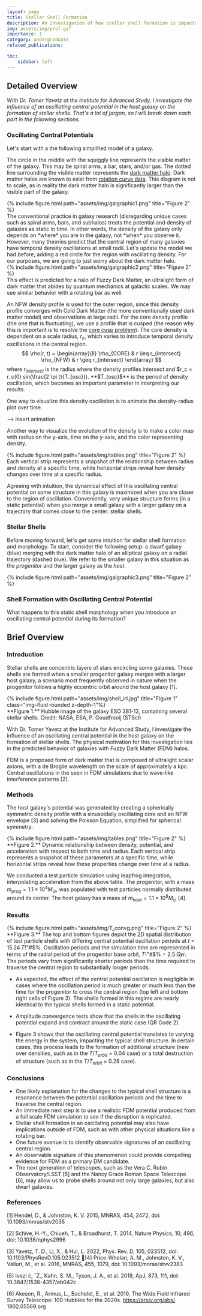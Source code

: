 ```yaml
---
layout: page
title: Stellar Shell Formation
description: An investigation of how stellar shell formation is impacted by the presence of an oscillating central potential.
img: assets/img/prof.gif
importance: 1
category: undergraduate
related_publications:

toc:
    sidebar: left
---
```

## **Detailed Overview**

*With Dr. Tomer Yavetz at the Institute for Advanced Study, I investigate the influence of an oscillating central potential in the host galaxy on the formation of stellar shells. That's a lot of jargon, so I will break down each part in the following sections.*

### Oscillating Central Potentials
Let's start with a the following simplified model of a galaxy.

The circle in the middle with the squiggly line represents the visible matter of the galaxy. This may be spiral arms, a bar, stars, and/or gas. The dotted line surrounding the visible matter represents the [dark matter halo](). Dark matter halos are known to exist from [rotation curve data](). This diagram is not to scale, as in reality the dark matter halo is significantly larger than the visible part of the galaxy.
<div class="row">
    <div class="col-sm mt-3 mt-md-0">
        {% include figure.html path="assets/img/galgraphic1.png" title="Figure 2" %}
    </div>
</div>
The conventional practice in galaxy research (disregarding unique cases such as spiral arms, bars, and subhalos) treats the potential and density of galaxies as static in time. In other words, the density of the galaxy only depends on *where* you are in the galaxy, not *when* you observe it. However, many theories predict that the central region of many galaxies have temporal density oscillations at small radii. Let's update the model we had before, adding a red circle for the region with oscillating density. For our purposes, we are going to just worry about the dark matter halo.
<div class="row">
    <div class="col-sm mt-3 mt-md-0">
        {% include figure.html path="assets/img/galgraphic2.png" title="Figure 2" %}
    </div>
</div>
This effect is predicted for a halo of Fuzzy Dark Matter, an ultralight form of dark matter that abides by quantum mechanics at galactic scales. We may see similar behavior with a rotating bar as well.

An NFW density profile is used for the outer region, since this density profile converges with Cold Dark Matter (the more conventionally used dark matter model) and observations at large radii. For the core density profile (the one that is fluctuating), we use a profile that is cusped (the reason why this is important is to resolve the [core cusp problem]()). The core density is dependent on a scale radius, $r_c$, which varies to introduce temporal density oscillations in the central region.
$$
\rho(r, t) = 
\begin{array}{ll}
    \rho_{CORE} & r \leq r_{intersect}
    \rho_{NFW} & r \geq r_{intersect}
\end{array}
$$
where $r_{intersect}$ is the radius where the density profiles intersect and $r_c = r_c(0) sin(\frac{2 \pi t}{T_{osc}}). **$T_{osc}$** is the period of density oscillation, which becomes an important parameter in interpreting our results.

One way to visualize this density oscillation is to animate the density-radius plot over time. 

--> insert animation

Another way to visualize the evolution of the density is to make a color map with radius on the y-axis, time on the y-axis, and the color representing density.

<div class="row">
    <div class="col-sm mt-3 mt-md-0">
        {% include figure.html path="assets/img/tables.png" title="Figure 2" %}
    </div>
</div>
Each vertical strip represents a snapshot of the relationship between radius and density at a specific time, while horizontal strips reveal how density changes over time at a specific radius.

Agreeing with intuition, the dynamical effect of this oscillating central potential on some structure in this galaxy is maximized when you are closer to the region of oscillation. Conveniently, very unique structure forms (in a static potential) when you merge a small galaxy with a larger galaxy on a trajectory that comes close to the center: stellar shells.

### Stellar Shells
Before moving forward, let's get some intuition for stellar shell formation and morphology. To start, consider the following setup: a dwarf galaxy (blue) merging with the dark matter halo of an elliptical galaxy on a radial trajectory (dashed blue). We refer to the smaller galaxy in this situation as the *progenitor* and the larger galaxy as the *host*.

<div class="row">
    <div class="col-sm mt-3 mt-md-0">
        {% include figure.html path="assets/img/galgraphic3.png" title="Figure 2" %}
    </div>
</div>


### Shell Formation with Oscillating Central Potential
What happens to this static shell morphology when you introduce an oscillating central potential during its formation?

## **Brief Overview**
### Introduction
Stellar shells are concentric layers of stars encircling some galaxies. These shells are formed when a smaller progenitor galaxy merges with a larger host galaxy, a scenario most frequently observed in nature when the progenitor follows a highly eccentric orbit around the host galaxy [1].
<div class="row">
    <div class="col-sm mt-3 mt-md-0">
        {% include figure.html path="assets/img/shell_irl.jpg" title="Figure 1" class="img-fluid rounded z-depth-1"%}
    </div>
</div>
<div class="caption">
    **Figure 1.** Hubble image of the galaxy ESO 381-12, containing several stellar shells. Credit: NASA, ESA, P. Goudfrooij (STScI)
</div>

With Dr. Tomer Yavetz at the Institute for Advanced Study, I investigate the influence of an oscillating central potential in the host galaxy on the formation of stellar shells. The physical motivation for this investigation lies in the predicted behavior of galaxies with Fuzzy Dark Matter (FDM) halos. 

FDM is a proposed form of dark matter that is composed of ultralight scalar axions, with a de Broglie wavelength on the scale of approximately a kpc. Central oscillations in the seen in FDM simulations due to wave-like interference patterns [2].

### Methods
The host galaxy's potential was generated by creating a spherically symmetric density profile with a sinusoidally oscillating core and an NFW envelope [3] and solving the Poisson Equation, simplified for spherical symmetry.

<div class="row">
    <div class="col-sm mt-3 mt-md-0">
        {% include figure.html path="assets/img/tables.png" title="Figure 2" %}
    </div>
</div>
<div class="caption">
    **Figure 2.** Dynamic relationship between density, potential, and acceleration with respect to both time and radius. Each vertical strip represents a snapshot of these parameters at a specific time, while horizontal strips reveal how these properties change over time at a radius.
</div>

We conducted a test particle simulation using leapfrog integration, interpolating acceleration from the above table. The progenitor, with a mass $m_{prog} = 1.1 \times 10^4 M_{\odot}$, was populated with test particles normally distributed around its center. The host galaxy has a mass of $m_{host} = 1.1 \times 10^8 M_{\odot}$ [4].


### Results
<div class="row">
    <div class="col-sm mt-3 mt-md-0">
        {% include figure.html path="assets/img/T_convg.png" title="Figure 2" %}
    </div>
</div>
<div class="caption">
    **Figure 3.** The top and bottom figures depict the 2D spatial distribution of test particle shells with differing central potential oscillation periods at 𝑡 = 15.24 𝑇!"#$%. Oscillation periods and the simulation time are represented in terms of the radial period of the progenitor base orbit, 𝑇!"#$% = 2.5 𝐺𝑦𝑟. The periods vary from significantly shorter periods than the time required to traverse the central region to substantially longer periods.
</div>

* As expected, the effect of the central potential oscillation is negligible in cases where the oscillation period is much greater or much less than the time for the progenitor to cross the central region (top left and bottom right cells of Figure 3). The shells formed in this regime are nearly identical to the typical shells formed in a static potential.

* Amplitude convergence tests show that the shells in the oscillating potential expand and contract around the static case (QR Code 2).
* Figure 3 shows that the oscillating central potential translates to varying the energy in the system, impacting the typical shell structure. In certain cases, this process leads to the formation of additional structure (new over densities, such as in the $T / T_{orbit}$ = 0.04 case) or a total destruction of structure (such as in the $T / T_{orbit}$ = 0.28 case).

### Conclusions
* One likely explanation for the changes to the typical shell structure is a resonance between the potential oscillation periods and the time to traverse the central region.
* An immediate next step is to use a realistic FDM potential produced from a full scale FDM simulation to see if the disruption is replicated.
* Stellar shell formation in an oscillating potential may also have implications outside of FDM, such as with other physical situations like a rotating bar.
* One future avenue is to identify observable signatures of an oscillating central region.
* An observable signature of this phenomenon could provide compelling evidence for FDM as a primary DM candidate.
* The next generation of telescopes, such as the Vera C. Rubin Observatory/LSST [5] and the Nancy Grace Roman Space Telescope [6], may allow us to probe shells around not only large galaxies, but also dwarf galaxies.


### References
[1]  Hendel, D., & Johnston, K. V. 2015, MNRAS, 454, 
      2472, doi: 10.1093/mnras/stv2035

[2]  Schive, H.-Y., Chiueh, T., & Broadhurst, T. 2014, 
      Nature Physics, 10, 496, doi: 10.1038/nphys2996

[3]  Yavetz, T. D., Li, X., & Hui, L. 2022, Phys. Rev. D, 
      105, 023512, doi: 10.1103/PhysRevD.105.023512
[4]  Price-Whelan, A. M., Johnston, K. V., Valluri, M., 
      et al. 2016, MNRAS, 455, 1079, 
      doi: 10.1093/mnras/stvv2383

[5]  Ivezi ́c, ˇZ., Kahn, S. M., Tyson, J. A., et al. 2019, ApJ, 
      873, 111, doi: 10.3847/1538-4357/ab042c

[6]  Akeson, R., Armus, L., Bachelet, E., et al. 2019, 
      The Wide Field Infrared Survey Telescope: 100 
      Hubbles for the 2020s. https://arxiv.org/abs/
      1902.05569.org
























